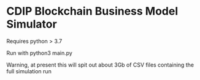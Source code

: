 # CDIP Blockchain Business Model Simulator

Requires python > 3.7

Run with python3 main.py

Warning, at present this will spit out about 3Gb of CSV files containing the full simulation run

